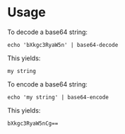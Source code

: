 # Usage

To decode a base64 string:

```
echo 'bXkgc3RyaW5n' | base64-decode
```

This yields:

```
my string
```


To encode a base64 string:

```
echo 'my string' | base64-encode
```

This yields:

```
bXkgc3RyaW5nCg==
```
